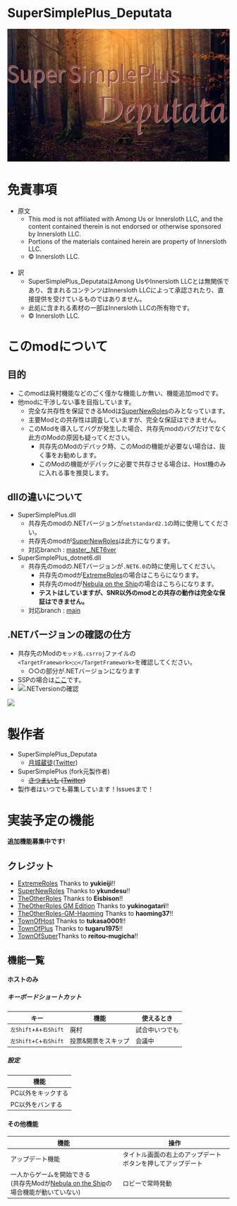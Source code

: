 # SuperSimplePlus_Deputata
<img src="https://raw.githubusercontent.com/Kurato-Tsukishiro/SuperSimplePlus_Deputata/88505517de349ec9ad5e692e054cf39a0728374a/SuperSimplePlus/Resources/SSP_Deputata_Long.png" alt="SuperSimplePlus_DeputataLogo" height="300px">

# 免責事項
- 原文
  - This mod is not affiliated with Among Us or Innersloth LLC, and the content contained therein is not endorsed or otherwise sponsored by Innersloth LLC.
  - Portions of the materials contained herein are property of Innersloth LLC.
  - © Innersloth LLC.<br><br>
- 訳
  - SuperSimplePlus_DeputataはAmong UsやInnersloth LLCとは無関係であり、含まれるコンテンツはInnersloth LLCによって承認されたり、直接提供を受けているものではありません。
  - 此処に含まれる素材の一部はInnersloth LLCの所有物です。
  - © Innersloth LLC.

# このmodについて
## 目的
- このmodは廃村機能などのごく僅かな機能しか無い、機能追加modです。
- 他modに干渉しない事を目指しています。
  - 完全な共存性を保証できるModは[SuperNewRoles](https://github.com/ykundesu/SuperNewRoles)のみとなっています。
  - 主要Modとの共存性は調査していますが、完全な保証はできません。
  - このModを導入してバグが発生した場合、共存先modのバグだけでなく此方のModの原因も疑ってください。
    - 共存先のModのデバック時、このModの機能が必要ない場合は、抜く事をお勧めします。
    - このModの機能がデバックに必要で共存させる場合は、Host機のみに入れる事を推奨します。

## dllの違いについて
- SuperSimplePlus.dll
  - 共存先のmodの.NETバージョンが``netstandard2.1``の時に使用してください。
  - 共存先のmodが[SuperNewRoles](https://github.com/ykundesu/SuperNewRoles)は此方になります。
  - 対応branch : [master_.NET6ver](https://github.com/Kurato-Tsukishiro/SuperSimplePlus_Deputata/tree/master_.NET6ver)
- SuperSimplePlus_dotnet6.dll
  - 共存先のmodの.NETバージョンが``.NET6.0``の時に使用してください。
    - 共存先のmodが[ExtremeRoles](https://github.com/yukieiji/ExtremeRoles)の場合はこちらになります。
    - 共存先のmodが[Nebula on the Ship](https://github.com/Dolly1016/Nebula)の場合はこちらになります。
    - **テストはしていますが、SNR以外のmodとの共存の動作は完全な保証はできません。**
  - 対応branch : [main](https://github.com/Kurato-Tsukishiro/SuperSimplePlus_Deputata)

## .NETバージョンの確認の仕方
- 共存先のModの``モッド名.csrroj``ファイルの``<TargetFramework>○○</TargetFramework>``を確認してください。
  - ○○の部分が.NETバージョンになります
- SSPの場合は[ここ](https://github.com/Kurato-Tsukishiro/SuperSimplePlus_Deputata/blob/main/SuperSimplePlus/SuperSimplePlus.csproj#L3)です。
- <img src="https://user-images.githubusercontent.com/104145991/223727561-71424b18-7f74-484d-bec7-8b1166421b34.png" alt=".NETversionの確認" title=".NETversionの確認" width="500px">

[![](https://img.shields.io/discord/996781291871678544?label=Discord)](https://discord.gg/rsaU2zntey)

# 製作者
- SuperSimplePlus_Deputata
  - [月城蔵徒](https://github.com/Kurato-Tsukishiro)([Twitter](https://twitter.com/Kurato_SNR7))
- SuperSimplePlus (fork元製作者)
  - ~~[さつまいも](https://github.com/satsumaimoamo) ([Twitter](https://twitter.com/satsumaimo_SNR))~~
- 製作者はいつでも募集しています！Issuesまで！

# 実装予定の機能
**追加機能募集中です!**

## クレジット
- [ExtremeRoles](https://github.com/yukieiji/ExtremeRoles) Thanks to **yukieiji**!!
- [SuperNewRoles](https://github.com/ykundesu/SuperNewRoles) Thanks to **ykundesu**!!
- [TheOtherRoles](https://github.com/Eisbison/TheOtherRoles) Thanks to **Eisbison**!!
- [TheOtherRoles GM Edition](https://github.com/yukinogatari/TheOtherRoles-GM) Thanks to **yukinogatari**!!
- [TheOtherRoles-GM-Haoming](https://github.com/haoming37/TheOtherRoles-GM-Haoming) Thanks to **haoming37**!!
- [TownOfHost](https://github.com/tukasa0001/TownOfHost) Thanks to **tukasa0001**!!
- [TownOfPlus](https://github.com/tugaru1975/TownOfPlus) Thanks to **tugaru1975**!!
- [TownOfSuper](https://github.com/reitou-mugicha/TownOfSuper)Thanks to **reitou-mugicha**!!

## 機能一覧
#### ホストのみ
##### キーボードショートカット
| キー                    | 機能           | 使えるとき     |
| ----------------------- | -------------- | -------------- |
| `左Shift`+`A`+`右Shift` | 廃村           | 試合中いつでも |
| `左Shift`+`C`+`右Shift` | 投票&開票をスキップ | 会議中         |
##### 設定
|機能                |
| -- |
|PC以外をキックする|
|PC以外をバンする|
#### その他機能
| 機能             | 操作                                                       |
| ---------------- | ---------------------------------------------------------- |
| アップデート機能 | タイトル画面の右上のアップデートボタンを押してアップデート |
| 一人からゲームを開始できる<br>(共存先Modが[Nebula on the Ship](https://github.com/Dolly1016/Nebula)の場合機能が動いていない) | ロビーで常時発動 |
